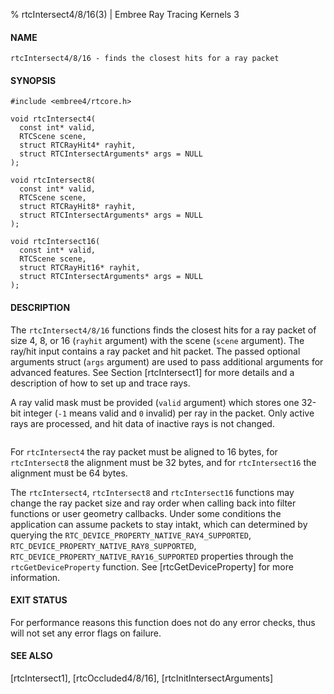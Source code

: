 % rtcIntersect4/8/16(3) | Embree Ray Tracing Kernels 3

#### NAME

    rtcIntersect4/8/16 - finds the closest hits for a ray packet

#### SYNOPSIS

    #include <embree4/rtcore.h>

    void rtcIntersect4(
      const int* valid,
      RTCScene scene,
      struct RTCRayHit4* rayhit,
      struct RTCIntersectArguments* args = NULL
    );

    void rtcIntersect8(
      const int* valid,
      RTCScene scene,
      struct RTCRayHit8* rayhit,
      struct RTCIntersectArguments* args = NULL
    );

    void rtcIntersect16(
      const int* valid,
      RTCScene scene,
      struct RTCRayHit16* rayhit,
      struct RTCIntersectArguments* args = NULL
    );

#### DESCRIPTION

The `rtcIntersect4/8/16` functions finds the closest hits for a ray
packet of size 4, 8, or 16 (`rayhit` argument) with the scene (`scene`
argument). The ray/hit input contains a ray packet and hit packet. The
passed optional arguments struct (`args` argument) are used to pass
additional arguments for advanced features. See Section
[rtcIntersect1] for more details and a description of how to set up
and trace rays.

A ray valid mask must be provided (`valid` argument) which stores
one 32-bit integer (`-1` means valid and `0` invalid) per ray in the
packet. Only active rays are processed, and hit data of inactive rays
is not changed.

``` {include=src/api/inc/raypointer.md}
```

For `rtcIntersect4` the ray packet must be aligned to 16 bytes, for
`rtcIntersect8` the alignment must be 32 bytes, and for
`rtcIntersect16` the alignment must be 64 bytes.

The `rtcIntersect4`, `rtcIntersect8` and `rtcIntersect16` functions
may change the ray packet size and ray order when calling back into
filter functions or user geometry callbacks. Under some
conditions the application can assume packets to stay intakt, which
can determined by querying the
`RTC_DEVICE_PROPERTY_NATIVE_RAY4_SUPPORTED`,
`RTC_DEVICE_PROPERTY_NATIVE_RAY8_SUPPORTED`,
`RTC_DEVICE_PROPERTY_NATIVE_RAY16_SUPPORTED` properties through the
`rtcGetDeviceProperty` function. See [rtcGetDeviceProperty] for more
information.

#### EXIT STATUS

For performance reasons this function does not do any error checks,
thus will not set any error flags on failure.

#### SEE ALSO

[rtcIntersect1], [rtcOccluded4/8/16], [rtcInitIntersectArguments]
